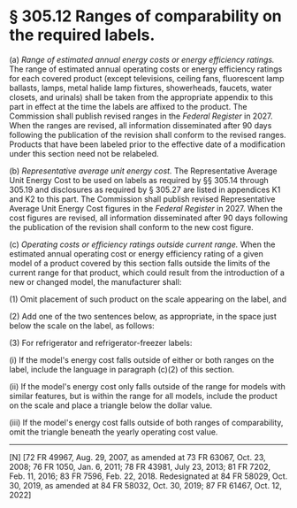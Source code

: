 # § 305.12   Ranges of comparability on the required labels.

(a) *Range of estimated annual energy costs or energy efficiency ratings.* The range of estimated annual operating costs or energy efficiency ratings for each covered product (except televisions, ceiling fans, fluorescent lamp ballasts, lamps, metal halide lamp fixtures, showerheads, faucets, water closets, and urinals) shall be taken from the appropriate appendix to this part in effect at the time the labels are affixed to the product. The Commission shall publish revised ranges in the _Federal Register_ in 2027. When the ranges are revised, all information disseminated after 90 days following the publication of the revision shall conform to the revised ranges. Products that have been labeled prior to the effective date of a modification under this section need not be relabeled.


(b) *Representative average unit energy cost.* The Representative Average Unit Energy Cost to be used on labels as required by §§ 305.14 through 305.19 and disclosures as required by § 305.27 are listed in appendices K1 and K2 to this part. The Commission shall publish revised Representative Average Unit Energy Cost figures in the _Federal Register_ in 2027. When the cost figures are revised, all information disseminated after 90 days following the publication of the revision shall conform to the new cost figure.


(c) *Operating costs or efficiency ratings outside current range.* When the estimated annual operating cost or energy efficiency rating of a given model of a product covered by this section falls outside the limits of the current range for that product, which could result from the introduction of a new or changed model, the manufacturer shall:


(1) Omit placement of such product on the scale appearing on the label, and


(2) Add one of the two sentences below, as appropriate, in the space just below the scale on the label, as follows:


(3) For refrigerator and refrigerator-freezer labels:


(i) If the model's energy cost falls outside of either or both ranges on the label, include the language in paragraph (c)(2) of this section.


(ii) If the model's energy cost only falls outside of the range for models with similar features, but is within the range for all models, include the product on the scale and place a triangle below the dollar value.


(iii) If the model's energy cost falls outside of both ranges of comparability, omit the triangle beneath the yearly operating cost value.



---

[N] [72 FR 49967, Aug. 29, 2007, as amended at 73 FR 63067, Oct. 23, 2008; 76 FR 1050, Jan. 6, 2011; 78 FR 43981, July 23, 2013; 81 FR 7202, Feb. 11, 2016; 83 FR 7596, Feb. 22, 2018. Redesignated at 84 FR 58029, Oct. 30, 2019, as amended at 84 FR 58032, Oct. 30, 2019; 87 FR 61467, Oct. 12, 2022]






